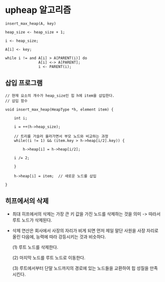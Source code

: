 # upheap 알고리즘

    insert_max_heap(A, key)

    heap_size <- heap_size + 1;

    i <- heap_size;

    A[i] <- key;

    while i != and A[i] > A[PARENT(i)] do
                   A[i] <-> A[PARENT];
                   i <- PARENT(i);


## 삽입 프로그램

    // 현재 요소의 개수가 heap_size인 힙 h에 item을 삽입한다.
    // 삽입 함수

    void insert_max_heap(HeapType *h, element item) {

        int i;

        i = ++(h->heap_size);

        // 트리를 거슬러 올라가면서 부모 노드와 비교하는 과정
        while((i != 1) && (item.key > h->heap[i/2].key)) {

            h->heap[i] = h->heap[i/2];

        i /= 2;

        }

        h->heap[i] = item;  // 새로운 노드를 삽입

    }



## 히프에서의 삭제

- 최대 히프에서의 삭제는 가장 큰 키 값을 가진 노드를 삭제하는 것을 의미 -> 따라서 루트 노드가 삭제된다.

- 삭제 연산은 회사에서 사장의 자리가 비게 되면 먼저 제일 말단 사원을 사장 자리로 올린 다음에, 능력에 따라 강등시키는 것과 비슷하다.

    (1) 루트 노드를 삭제한다.

    (2) 마지막 노드를 루트 노드로 이동한다.

    (3) 루트에서부터 단말 노드까지의 경로에 있는 노드들을 교환하여 힙 성질을 만족시킨다.